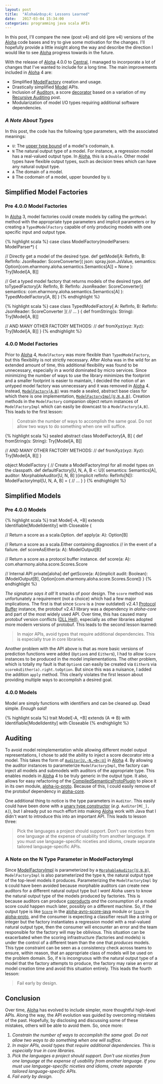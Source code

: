 ```yaml
---
layout: post
title:  "Aloha&nbsp;4: Lessons Learned"
date:   2017-03-04 15:34:00
categories: programming java scala APIs
---
```


In this post, I'll compare the new (post v4) and old (pre v4) versions of the
[Aloha](https://github.com/eharmony/aloha) code bases and try to give some
motivation for the changes.  I'll hopefully provide a little insight along the
way and describe the direction I would like to see
[Aloha](https://github.com/eharmony/aloha) progress towards in the future.

With the release of [Aloha](https://github.com/eharmony/aloha) 4.0.0 to  [Central](https://search.maven.org/#search%7Cga%7C1%7Cg%3A%22com.eharmony%22%20AND%20v%3A%224.0.0%22), I managed to incorporate a lot of changes that I've wanted to include
for a long time.  The main improvements included in
[Aloha](https://github.com/eharmony/aloha) 4 are:

- Simplified [ModelFactory](https://github.com/eHarmony/aloha/blob/master/aloha-core/src/main/scala/com/eharmony/aloha/factory/ModelFactory.scala) creation and usage.
- Drastically simplified [Model](https://github.com/eHarmony/aloha/blob/master/aloha-core/src/main/scala/com/eharmony/aloha/models/Model.scala) APIs.
- Inclusion of [Auditor](https://github.com/eHarmony/aloha/blob/master/aloha-core/src/main/scala/com/eharmony/aloha/audit/Auditor.scala)s, a score [decorator](https://www.gofpatterns.com/structural-design-patterns/structural-patterns/decorator-pattern.php) based on a variation of my [Recursive Auditing](http://deaktator.github.io/2015/08/01/recursive-auditing/) post.
- Modularization of model I/O types requiring additional software dependencies.

### *A Note About Types*

In this post, the code has the following type parameters, with the associated
meanings:

- `U`: The [upper type bound](http://docs.scala-lang.org/tutorials/tour/upper-type-bounds.html)  of a model's codomain, `B`.
- `N` The natural output type of a model.  For instance, a regression model has a real-valued output type.  In [Aloha](https://github.com/eharmony/aloha), this is a `Double`.  Other model types have flexible output types, such as decision trees which can have any natural output type.
- `A` The domain of a model.
- `B` The codomain of a model, upper bounded by `U`.

## Simplified Model Factories

### Pre 4.0.0 Model Factories

In [Aloha](https://github.com/eharmony/aloha) 3, model factories could create
models by calling the `getModel` method with the appropriate type parameters and
implicit parameters or by creating a `TypedModelFactory` capable of only
producing models with one specific input and output type.  

{% highlight scala %}
case class ModelFactory(modelParsers: ModelParser*) {

  // Directly get a model of the desired type.
  def getModel[A: RefInfo, B: RefInfo: JsonReader: ScoreConverter](
      json: spray.json.JsValue,
      semantics: Option[com.eharmony.aloha.semantics.Semantics[A]] = None
  ): Try[Model[A, B]]

  // Get a typed model factory that returns models of the desired type.
  def toTypedFactory[A: RefInfo, B: RefInfo: JsonReader: ScoreConverter](
      semantics: com.eharmony.aloha.semantics.Semantics[A]
  ): TypedModelFactory[A, B]
}
{% endhighlight %}

{% highlight scala %}
case class TypedModelFactory[
  A: RefInfo,
  B: RefInfo: JsonReader: ScoreConverter
]( // ...
) {
  def fromString(s: String): Try[Model[A, B]]

  // AND MANY OTHER FACTORY METHODS:
  // def fromXyz(xyz: Xyz): Try[Model[A, B]]
}
{% endhighlight %}

### 4.0.0 Model Factories

Prior to [Aloha](https://github.com/eharmony/aloha) 4, `ModelFactory` was
more flexible than `TypedModelFactory`, but this flexibility is not strictly
necessary.  After Aloha was in the wild for an extended amount of time, this
additional flexibility was found to be unnecessary, especially in a world
dominated by micro services.  Since minimizing the number of ways to use the library
minimizes the footprint and a smaller footprint is easier to maintain, I decided
the notion of an untyped model factory was unnecessary and it was removed in
[Aloha](https://github.com/eharmony/aloha) 4.  Instead,
[`ModelFactory[A,B]`](https://github.com/eHarmony/aloha/blob/master/aloha-core/src/main/scala/com/eharmony/aloha/factory/ModelFactory.scala)
was made a sealed, abstract base class for which there is one implementation,
[`ModelFactoryImpl[U,N,A,B]`](https://github.com/eHarmony/aloha/blob/master/aloha-core/src/main/scala/com/eharmony/aloha/factory/ModelFactory.scala).
Creation methods in the `ModelFactory` companion object return instances of
`ModelFactoryImpl` which can easily be downcast to a `ModelFactory[A,B]`.  This
leads to the first lesson:

> Constrain the number of ways to accomplish the same goal.  Do not allow two
> ways to do something when one will suffice.

{% highlight scala %}
sealed abstract class ModelFactory[A, B] {
  def fromString(s: String): Try[Model[A, B]]

  // AND MANY OTHER FACTORY METHODS:
  // def fromXyz(xyz: Xyz): Try[Model[A, B]]
}

object ModelFactory {
  // Create a ModelFactoryImpl for all model types on the classpath.
  def defaultFactory[U, N, A, B <: U](
      semantics: Semantics[A],
      auditor: MorphableAuditor[U, N, B]
  )(implicit refInfo: RefInfo[N]): ModelFactoryImpl[U, N, A, B] = {
    // ...
  }
}
{% endhighlight %}

## Simplified Models

### Pre 4.0.0 Models

{% highlight scala %}
trait Model[-A, +B]
extends Identifiable[ModelIdentity]
   with Closeable {

  // Return a score as a scala.Option.
  def apply(a: A): Option[B]

  // Return a score as a scala.Either containing diagnostics
  // in the event of a failure.
  def scoreAsEither(a: A): ModelOutput[B]

  // Return a score as a protocol buffer instance.
  def score(a: A): com.eharmony.aloha.score.Scores.Score

  // Internal API
  private[aloha] def getScore(a: A)(implicit audit: Boolean):
    (ModelOutput[B], Option[com.eharmony.aloha.score.Scores.Score])
}
{% endhighlight %}

*The signature says it all!*  It smacks of poor design.  The `score` method was
unfortunately a requirement (not a choice) which had a few major implications.
The first is that since `Score` is a (now outdated) v2.4.1
[Protocol Buffer](https://developers.google.com/protocol-buffers/) instance,
the protobuf v2.4.1 library was a dependency in *aloha-core* and part of the
most widely used API.  Over time, this has caused many protobuf version conflicts
\([DLL Hell](https://en.wikipedia.org/wiki/DLL_Hell)\), especially as other
libraries adopted more modern versions of protobuf.  This leads to the second
lesson learned:

> In major APIs, avoid types that require additional dependencies.  This is
> especially true in core libraries.

Another problem with the API above is that as more basic versions of prediction
functions were added (`Option`s and `Either`s), I had to allow `Score` instances
to be produced in the model implementations.  The other problem, which is
totally my fault is that `Option`s can easily be created via `Either`s via
`scoreAsEither(a).right.toOption`.  But since this was a nuisance, I added the
addition `apply` method.  This clearly violates the first lesson about providing
multiple ways to accomplish a desired goal.

### 4.0.0 Models

Model are simply functions with identifiers and can be cleaned up.  Dead simple.
*Enough said!*

{% highlight scala %}
trait Model[-A, +B] extends (A => B)
                       with Identifiable[ModelIdentity]
                       with Closeable
{% endhighlight %}

## Auditing

To avoid model reimplementation while allowing different model output
representations, I chose to add the ability to inject a score decorator into
a model.  This takes the form of [`Auditor[U,-N,+B<:U]`](https://github.com/eHarmony/aloha/blob/master/aloha-core/src/main/scala/com/eharmony/aloha/audit/Auditor.scala) in [Aloha](https://github.com/eHarmony/aloha) 4.
By allowing the auditor instances to parameterize `ModelFactoryImpl`, the
factory can inject all models and submodels with auditors of the appropriate
type.  This enables models in [Aloha](https://github.com/eHarmony/aloha) 4 to be
truly generic in the output type.  It also, allows for easy refactoring of the
[CompiledSemanticsProtoPlugin](https://github.com/eHarmony/aloha/blob/master/aloha-io-proto/src/main/scala/com/eharmony/aloha/semantics/compiled/plugin/proto/CompiledSemanticsProtoPlugin.scala)
to place it in its own module,
[aloha-io-proto](https://github.com/eHarmony/aloha/tree/master/aloha-io-proto).
Because of this, I could easily remove of the protobuf dependency in
[aloha-core](https://github.com/eHarmony/aloha/tree/master/aloha-core).

One additional thing to notice is the type parameters in `Auditor`.  This easily
could have been done with a
[unary type constructor](https://en.wikipedia.org/wiki/Kind_(type_theory)#Examples)
(*e.g.* `Auditor[M[_], A]`), but I already put so much effort into making
[Aloha](https://github.com/eHarmony/aloha) work with Java that I didn't want to
introduce this into an important API.  This leads to lesson three:

> Pick the languages a project should support.  Don't use niceties from
> one language at the expense of usability from another language.  If you must
> use language-specific niceties and idioms, create separate tailored
> language-specific APIs.

### A Note on the N Type Parameter in ModelFactoryImpl

Since [ModelFactoryImpl](https://github.com/eHarmony/aloha/blob/master/aloha-core/src/main/scala/com/eharmony/aloha/factory/ModelFactory.scala)
is parameterized by a
[`MorphableAuditor[U,N,B]`](https://github.com/eHarmony/aloha/blob/master/aloha-core/src/main/scala/com/eharmony/aloha/audit/MorphableAuditor.scala), `ModelFactoryImpl` is also
parameterized the type `N`, the natural output type of the top-level models it produces.
Parameterizing the `ModelFactoryImpl` by `N` could have been avoided because
morphable auditors can create new auditors for a different natural output type
but I *want* Aloha users to know the natural output type of the models produced
by factories.  This is because auditors can produce [coproducts](https://en.wikipedia.org/wiki/Coproduct) *and* the consumption of a
model score could happen much later, possibly on a different machine.  So,
if the output type is like [`Score`](https://github.com/eHarmony/aloha/blob/master/aloha-avro-score-java/src/main/resources/com/eharmony/aloha/audit/impl/avro/aloha_avro_score.avdl) in the
[aloha-avro-score-java](https://github.com/eHarmony/aloha/tree/master/aloha-avro-score-java)
module or [`Score`](https://github.com/eHarmony/aloha-proto/blob/master/src/main/proto/com.eharmony.aloha.score.Scores.proto) in [aloha-proto](https://github.com/eHarmony/aloha-proto),
and the consumer is expecting a classifier result like a string or
integer but the factory instantiates a regression model with a real-valued
natural output type, then the consumer will encounter an error and the team
responsible for the factory will may be oblivious.  This situation can be
exacerbated when the scoring infrastructure (factories and models) is under the
control of a different team than the one that *produces* models.  This type
constraint can be seen as a consistency check across teams to ensure, within
reason, that an appropriate class of models will be used on the problem domain.
So, if `N` is incongruous with the natural output type of a model that the factory
attempts to produce, the factory may raise an error at model creation time and
avoid this situation entirely.  This leads the fourth lesson:

> Fail early by design.

## Conclusion

Over time, [Aloha](https://github.com/eharmony/aloha) has evolved to include
simpler, more thoughtful high-level APIs.  Along the way, the API evolution was
guided by overcoming mistakes of the past.  Hopefully, by disclosing and
discussing some of these mistakes, others will be able to avoid them.  So, once
more:

1. *Constrain the number of ways to accomplish the same goal.  Do not allow two ways to do something when one will suffice.*
1. *In major APIs, avoid types that require additional dependencies.  This is especially true in core libraries.*
1. *Pick the languages a project should support.  Don't use niceties from one language at the expense of usability from another language.  If you must use language-specific niceties and idioms, create separate tailored language-specific APIs.*
1. *Fail early by design.*
